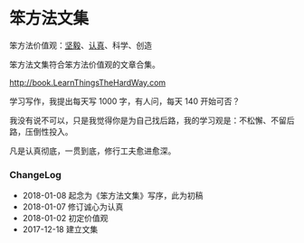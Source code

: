 # 笨方法文集



笨方法价值观：[坚毅](https://book.learnthingsthehardway.com/chapter01/note13.html)、[认真](https://book.learnthingsthehardway.com/chapter01/note14.html)、科学、创造

笨方法文集符合笨方法价值观的文章合集。

http://book.LearnThingsTheHardWay.com




学习写作，我提出每天写 1000 字，有人问，每天 140 开始可否？

我没有说不可以，只是我觉得你是为自己找后路，我的学习观是：不松懈、不留后路，压倒性投入。

凡是认真彻底，一贯到底，修行工夫愈进愈深。



### ChangeLog

- 2018-01-08 起念为《笨方法文集》写序，此为初稿
- 2018-01-07 修订诚心为认真
- 2018-01-02 初定价值观
- 2017-12-18 建立文集

